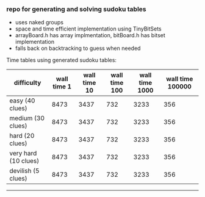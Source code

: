 ### repo for generating and solving sudoku tables

- uses naked groups
- space and time efficient implementation using TinyBitSets
- arrayBoard.h has array implmentation, bitBoard.h has bitset implementation
- falls back on backtracking to guess when needed


Time tables using generated sudoku tables:


  difficulty  | wall time 1 |  wall time 10 |  wall time 100 | wall time 1000 |  wall time 100000 |
--- | --- |  --- | --- | --- | --- |
easy (40 clues)  | 8473 | 3437 | 732 | 3233 | 356 | 
medium (30 clues)  | 8473 | 3437 | 732 | 3233 | 356 | 
hard (20 clues)      | 8473 | 3437 | 732 | 3233 | 356 |   
very hard (10 clues)  | 8473 | 3437 | 732 | 3233 | 356 | 
| devilish (5 clues)    | 8473 | 3437 | 732 | 3233 | 356 | 
---

